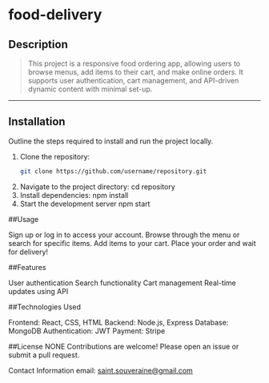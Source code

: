 # food-delivery

## Description
> This project is a responsive food ordering app, allowing users to browse menus, add items to their cart, and make online orders. It supports user authentication, cart management, and API-driven dynamic content with minimal set-up.

---

## Installation

Outline the steps required to install and run the project locally.

1. Clone the repository:
   ```bash
   git clone https://github.com/username/repository.git
2. Navigate to the project directory:
   cd repository
3. Install dependencies:
   npm install
4.  Start the development server
    npm start

##Usage

Sign up or log in to access your account.
Browse through the menu or search for specific items.
Add items to your cart.
Place your order and wait for delivery!

##Features

User authentication
Search functionality
Cart management
Real-time updates using API

##Technologies Used

Frontend: React, CSS, HTML
Backend: Node.js, Express
Database: MongoDB
Authentication: JWT
Payment: Stripe

##License
NONE
Contributions are welcome! Please open an issue or submit a pull request.

Contact Information
email: saint.souveraine@gmail.com
